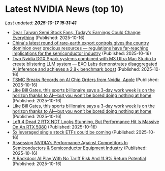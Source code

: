 # Latest NVIDIA News (top 10)
_Last updated: **2025-10-17 15:31:41**_

- [Dear Taiwan Semi Stock Fans, Today's Earnings Could Change Everything](https://www.barchart.com/story/news/35500279/dear-taiwan-semi-stock-fans-today-s-earnings-could-change-everything) (Published: 2025-10-16)
- [China's latest round of rare-earth export controls gives the country dominion over precious resources — regulations have far-reaching implications for the semiconductor industry](https://www.tomshardware.com/tech-industry/semiconductors/chinas-latest-round-of-rare-earth-export-controls-gives-the-country-dominion-over-precious-resources-regulations-have-far-reaching-implications-for-the-semiconductor-industry) (Published: 2025-10-16)
- [Two Nvidia DGX Spark systems combined with M3 Ultra Mac Studio to create blistering LLM system — EXO Labs demonstrates disaggregated AI inference and achieves a 2.8× benchmark boost](https://www.tomshardware.com/software/two-nvidia-dgx-spark-systems-combined-with-m3-ultra-mac-studio-to-create-blistering-llm-system-exo-labs-demonstrates-disaggregated-ai-inference-and-achieves-a-2-8-benchmark-boost) (Published: 2025-10-16)
- [TSMC Breaks Records on AI Chip Orders from Nvidia, Apple](https://finance.yahoo.com/news/tsmc-breaks-records-ai-chip-150448944.html) (Published: 2025-10-16)
- [Like Bill Gates, this sports billionaire says a 3-day work week is on the horizon thanks to AI—but you won’t be bored doing nothing at home](https://fortune.com/2025/10/16/sports-entertainment-billionaire-ari-emanuel-three-day-work-week-thanks-to-ai-like-bill-gates-work-life-balance/) (Published: 2025-10-16)
- [Like Bill Gates, this sports billionaire says a 3-day work week is on the horizon thanks to AI—but you won’t be bored doing nothing at home](https://finance.yahoo.com/news/bill-gates-sports-billionaire-says-151413744.html) (Published: 2025-10-16)
- [Left 4 Dead 2 RTX NDT Looks Stunning, But Performance Hit Is Massive On An RTX 5080](https://wccftech.com/left-4-dead-2-rtx-ndt-massive-performance-hit-rtx-5080/) (Published: 2025-10-16)
- [5x leveraged single stock ETFs could be coming](https://www.thestreet.com/investing/5x-leveraged-single-stock-etfs-could-be-coming) (Published: 2025-10-16)
- [Assessing NVIDIA's Performance Against Competitors In Semiconductors & Semiconductor Equipment Industry](https://biztoc.com/x/0a6cfbc188c72c9e) (Published: 2025-10-16)
- [A Backdoor AI Play With No Tariff Risk And 11.9% Return Potential](https://www.forbes.com/sites/brettowens/2025/10/16/a-backdoor-ai-play-with-no-tariff-risk-and-119-return-potential/) (Published: 2025-10-16)

